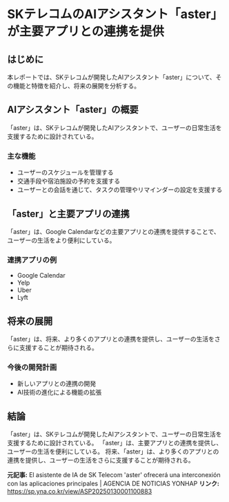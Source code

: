 # SKテレコムのAIアシスタント「aster」が主要アプリとの連携を提供
## はじめに
本レポートでは、SKテレコムが開発したAIアシスタント「aster」について、その機能と特徴を紹介し、将来の展開を分析する。
## AIアシスタント「aster」の概要
「aster」は、SKテレコムが開発したAIアシスタントで、ユーザーの日常生活を支援するために設計されている。
### 主な機能
* ユーザーのスケジュールを管理する
* 交通手段や宿泊施設の予約を支援する
* ユーザーとの会話を通じて、タスクの管理やリマインダーの設定を支援する
## 「aster」と主要アプリの連携
「aster」は、Google Calendarなどの主要アプリとの連携を提供することで、ユーザーの生活をより便利にしている。
### 連携アプリの例
* Google Calendar
* Yelp
* Uber
* Lyft
## 将来の展開
「aster」は、将来、より多くのアプリとの連携を提供し、ユーザーの生活をさらに支援することが期待される。
### 今後の開発計画
* 新しいアプリとの連携の開発
* AI技術の進化による機能の拡張
## 結論
「aster」は、SKテレコムが開発したAIアシスタントで、ユーザーの日常生活を支援するために設計されている。
「aster」は、主要アプリとの連携を提供し、ユーザーの生活を便利にしている。
将来、「aster」は、より多くのアプリとの連携を提供し、ユーザーの生活をさらに支援することが期待される。

**元記事:** El asistente de IA de SK Telecom 'aster' ofrecerá una interconexión con las aplicaciones principales | AGENCIA DE NOTICIAS YONHAP
**リンク:** https://sp.yna.co.kr/view/ASP20250130001100883